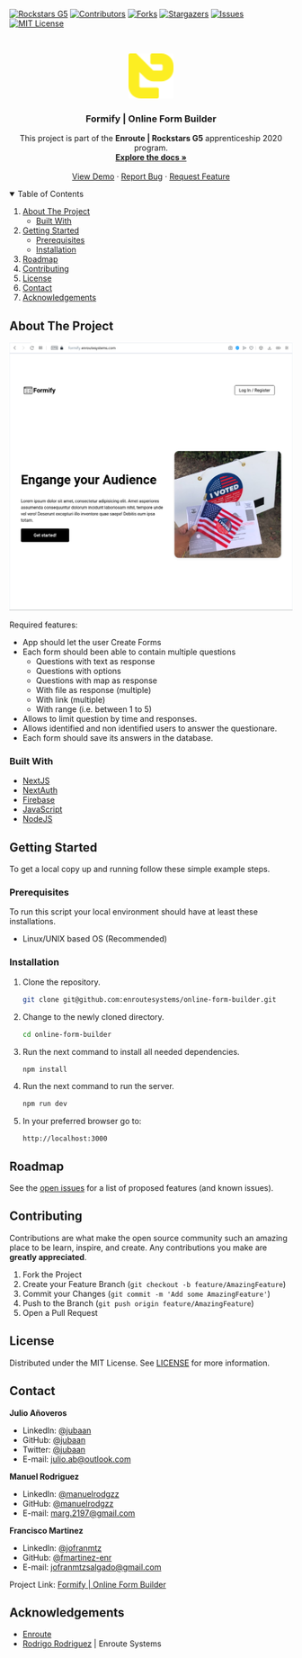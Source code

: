 
[![Rockstars G5][rockstars-shield]][rockstars-url]
[![Contributors][contributors-shield]][contributors-url]
[![Forks][forks-shield]][forks-url]
[![Stargazers][stars-shield]][stars-url]
[![Issues][issues-shield]][issues-url]
[![MIT License][license-shield]][license-url]

<br />
<p align="center">
  <a href="https://github.com/enroutesystems1/online-form-builder">
    <img src="./public/enroute.png" alt="Logo" width="80" height="80">
  </a>

  <h3 align="center">Formify | Online Form Builder</h3>

  <p align="center">
  This project is part of the <b>Enroute | Rockstars G5</b> apprenticeship 2020 program.
    <br />
    <a href="https://github.com/enroutesystems/online-form-builder"><strong>Explore the docs »</strong></a>
    <br />
    <br />
    <a href="https://formify.enroutesystes.com">View Demo</a>
    ·
    <a href="https://github.com/enroutesystems/online-form-builder/issues">Report Bug</a>
    ·
    <a href="https://github.com/enroutesystems/online-form-builder/issues">Request Feature</a>
  </p>
</p>

<!-- TABLE OF CONTENTS -->
<details open="open">
  <summary>Table of Contents</summary>
  <ol>
    <li>
      <a href="#about-the-project">About The Project</a>
      <ul>
        <li><a href="#built-with">Built With</a></li>
      </ul>
    </li>
    <li>
      <a href="#getting-started">Getting Started</a>
      <ul>
        <li><a href="#prerequisites">Prerequisites</a></li>
        <li><a href="#installation">Installation</a></li>
      </ul>
    </li>
    <li><a href="#roadmap">Roadmap</a></li>
    <li><a href="#contributing">Contributing</a></li>
    <li><a href="#license">License</a></li>
    <li><a href="#contact">Contact</a></li>
    <li><a href="#acknowledgements">Acknowledgements</a></li>
  </ol>
</details>

<!-- ABOUT THE PROJECT -->
## About The Project

[![Product Name Screen Shot][product-screenshot]](https://formify.enroutesystes.com)

Required features:
- App should let the user Create Forms
- Each form should been able to contain multiple questions
  - Questions with text as response
  - Questions with options
  - Questions with map as response
  - With file as response (multiple)
  - With link (multiple)
  - With range (i.e. between 1 to 5)
- Allows to limit question by time and responses.
- Allows identified and non identified users to answer the questionare.  
- Each form should save its answers in the database.

### Built With

* [NextJS](https://nextjs.org)
* [NextAuth](https://next-auth.js.org)
* [Firebase](https://firebase.google.com)  
* [JavaScript](https://www.javascript.com)
* [NodeJS](https://nodejs.dev)

<!-- GETTING STARTED -->
## Getting Started

To get a local copy up and running follow these simple example steps.

### Prerequisites

To run this script your local environment should have at least these
installations.
* Linux/UNIX based OS (Recommended)

### Installation

1. Clone the repository.
   ```sh
   git clone git@github.com:enroutesystems/online-form-builder.git
   ```
2. Change to the newly cloned directory.
   ```sh
   cd online-form-builder
   ```
3. Run the next command to install all needed dependencies.
   ```sh
   npm install
   ```
4. Run the next command to run the server.
   ```sh
   npm run dev
   ```
5. In your preferred browser go to:
   ```
   http://localhost:3000
   ```

<!-- ROADMAP -->
## Roadmap

See the [open issues](https://github.com/enroutesystems/online-form-builder/issues) for a list of proposed features 
(and known issues).

<!-- CONTRIBUTING -->
## Contributing

Contributions are what make the open source community such an amazing place to be learn, inspire, and create. Any 
contributions you make are 
**greatly appreciated**.

1. Fork the Project
2. Create your Feature Branch (`git checkout -b feature/AmazingFeature`)
3. Commit your Changes (`git commit -m 'Add some AmazingFeature'`)
4. Push to the Branch (`git push origin feature/AmazingFeature`)
5. Open a Pull Request

<!-- LICENSE -->
## License

Distributed under the MIT License. See [LICENSE](https://github.com/enroutesystems/online-form-builder/blob/online-form-builder/MIT_LICENSE.md)  for more information.

<!-- CONTACT -->
## Contact

**Julio Añoveros** 

- LinkedIn: [@jubaan](https://www.linkedin.com/in/jubaan)
- GitHub:   [@jubaan](https://www.github.com/jubaan)
- Twitter:   [@jubaan](https://www.twitter.com/AnoverosJulio)
- E-mail:   julio.ab@outlook.com

**Manuel Rodriguez**

- LinkedIn: [@manuelrodgzz](https://www.linkedin.com/in/manuelrodgzz/)
- GitHub:   [@manuelrodgzz](https://github.com/manuelrodgzz)
- E-mail:   marg.2197@gmail.com

**Francisco Martinez**

- LinkedIn: [@jofranmtz](http://linkedin.com/in/jofranmtz)
- GitHub:   [@fmartinez-enr](https://github.com/fmartinez-enr)
- E-mail:   jofranmtzsalgado@gmail.com

Project Link: [Formify | Online Form Builder](https://github.com/enroutesystems/online-form-builder)

<!-- ACKNOWLEDGEMENTS -->
## Acknowledgements
* [Enroute](https://www.enroutesystems.com)
* [Rodrigo Rodriguez](https://www.github.com/roier-rodriguez) | Enroute Systems

<!-- MARKDOWN LINKS & IMAGES -->
<!-- https://www.markdownguide.org/basic-syntax/#reference-style-links -->

[rockstars-shield]: https://img.shields.io/badge/Rockstar%20G5-Enroute-yellow?style=for-the-badge
[rockstars-url]: https://www.enroutesystems.com
[contributors-shield]: https://img.shields.io/github/contributors/enroutesystems/online-form-builder.svg?style=for-the-badge
[contributors-url]: https://github.com/enroutesystems/online-form-builder/graphs/contributors
[forks-shield]: https://img.shields.io/github/forks/enroutesystems/online-form-builder.svg?style=for-the-badge
[forks-url]: https://github.com/enroutesystems/online-form-builder/network/members
[stars-shield]: https://img.shields.io/github/stars/enroutesystems/online-form-builder.svg?style=for-the-badge
[stars-url]: https://github.com/enroutesystems/online-form-builder/stargazers
[issues-shield]: https://img.shields.io/github/issues/enroutesystems/online-form-builder.svg?style=for-the-badge
[issues-url]: https://github.com/enroutesystems/online-form-builder/issues
[license-shield]: https://img.shields.io/badge/license-MIT-orange?style=for-the-badge
[license-url]: https://github.com/enroutesystems/online-form-builder/blob/main/LICENSE.md
[product-screenshot]: ./public/screenshot.png
